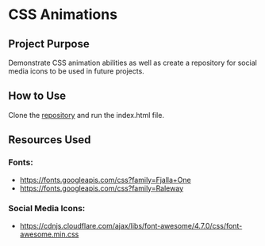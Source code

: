 # CSS Animations

## Project Purpose
Demonstrate CSS animation abilities as well as create a repository for social media icons to be used in future projects.

## How to Use
Clone the [repository](https://github.com/mjbuchman/css-animations) and run the index.html file.

## Resources Used
### Fonts:
- https://fonts.googleapis.com/css?family=Fjalla+One
- https://fonts.googleapis.com/css?family=Raleway
### Social Media Icons:
- https://cdnjs.cloudflare.com/ajax/libs/font-awesome/4.7.0/css/font-awesome.min.css
